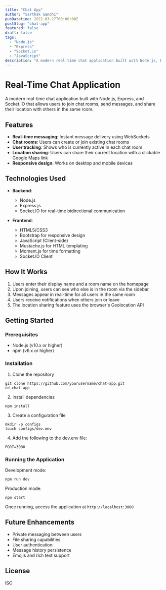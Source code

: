```yaml
---
title: "Chat App"
author: "Sarthak Gandhi"
pubDatetime: 2022-03-27T00:00:00Z
postSlug: "chat-app"
featured: false
draft: false
tags:
  - "Node.js"
  - "Express"
  - "Socket.io"
  - "JavaScript"
description: "A modern real-time chat application built with Node.js, Express, and Socket.IO that allows users to join chat rooms, send messages, and share their location with others in the same room."
---
```


# Real-Time Chat Application

A modern real-time chat application built with Node.js, Express, and Socket.IO that allows users to join chat rooms, send messages, and share their location with others in the same room.

## Features

- **Real-time messaging**: Instant message delivery using WebSockets
- **Chat rooms**: Users can create or join existing chat rooms
- **User tracking**: Shows who is currently active in each chat room
- **Location sharing**: Users can share their current location with a clickable Google Maps link
- **Responsive design**: Works on desktop and mobile devices

## Technologies Used

- **Backend**:

  - Node.js
  - Express.js
  - Socket.IO for real-time bidirectional communication

- **Frontend**:
  - HTML5/CSS3
  - Bootstrap for responsive design
  - JavaScript (Client-side)
  - Mustache.js for HTML templating
  - Moment.js for time formatting
  - Socket.IO Client

## How It Works

1. Users enter their display name and a room name on the homepage
2. Upon joining, users can see who else is in the room via the sidebar
3. Messages appear in real-time for all users in the same room
4. Users receive notifications when others join or leave
5. The location sharing feature uses the browser's Geolocation API

## Getting Started

### Prerequisites

- Node.js (v10.x or higher)
- npm (v6.x or higher)

### Installation

1. Clone the repository

```
git clone https://github.com/yourusername/chat-app.git
cd chat-app
```

2. Install dependencies

```
npm install
```

3. Create a configuration file

```
mkdir -p configs
touch configs/dev.env
```

4. Add the following to the dev.env file:

```
PORT=3000
```

### Running the Application

Development mode:

```
npm run dev
```

Production mode:

```
npm start
```

Once running, access the application at `http://localhost:3000`

## Future Enhancements

- Private messaging between users
- File sharing capabilities
- User authentication
- Message history persistence
- Emojis and rich text support

## License

ISC
